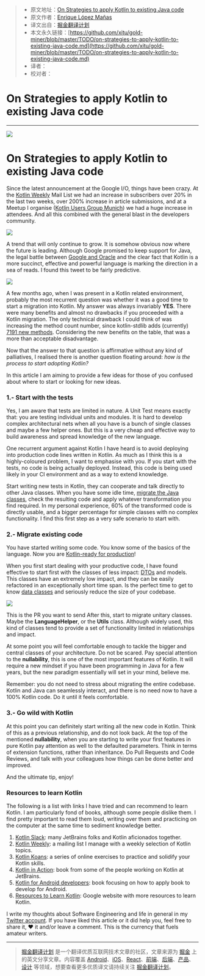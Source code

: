 
> * 原文地址：[On Strategies to apply Kotlin to existing Java code](https://medium.com/@enriquelopezmanas/on-strategies-to-apply-kotlin-to-existing-java-code-6317974717ec)
> * 原文作者：[Enrique López Mañas](https://medium.com/@enriquelopezmanas)
> * 译文出自：[掘金翻译计划](https://github.com/xitu/gold-miner)
> * 本文永久链接：[https://github.com/xitu/gold-miner/blob/master/TODO/on-strategies-to-apply-kotlin-to-existing-java-code.md](https://github.com/xitu/gold-miner/blob/master/TODO/on-strategies-to-apply-kotlin-to-existing-java-code.md)
> * 译者：
> * 校对者：

# On Strategies to apply Kotlin to existing Java code

---

![](https://cdn-images-1.medium.com/max/2000/1*3fqrq8dMl-V3294hR5VfbQ.jpeg)

# On Strategies to apply Kotlin to existing Java code

Since the latest announcement at the Google I/O, things have been crazy. At the [Kotlin Weekly](http://www.kotlinweekly.net/) Mail List we had an increase in subscribers over 20% in the last two weeks, over 200% increase in article submissions, and at a Meetup I organise ([Kotlin Users Group Munich](https://www.meetup.com/Kotlin-User-Group-Munich/)) we had a huge increase in attendees. And all this combined with the general blast in the developers community.

![](https://cdn-images-1.medium.com/max/1600/1*QtuHCInbXJ9Fyl8Cy1Cnsw.png)

A trend that will only continue to grow.
It is somehow obvious now where the future is leading. Although Google promised to keep support for Java, the legal battle between [Google and Oracle](https://en.wikipedia.org/wiki/Oracle_America,_Inc._v._Google,_Inc.) and the clear fact that Kotlin is a more succinct, effective and powerful language is marking the direction in a sea of reads. I found this tweet to be fairly predictive.

![](https://ws3.sinaimg.cn/large/006tKfTcly1fh3l62xqunj30wo0fggn4.jpg)

A few months ago, when I was present in a Kotlin related environment, probably the most recurrent question was whether it was a good time to start a migration into Kotlin. My answer was always invariably **YES**. There were many benefits and almost no drawbacks if you proceeded with a Kotlin migration. The only technical drawback I could think of was increasing the method count number, since kotlin-stdlib adds (currently) [7191 new methods](https://blog.jetbrains.com/kotlin/2016/03/kotlins-android-roadmap/). Considering the new benefits on the table, that was a more than acceptable disadvantage.

Now that the answer to that question is affirmative without any kind of palliatives, I realised there is another question floating around: *how is the process to start adopting Kotlin?*

In this article I am aiming to provide a few ideas for those of you confused about where to start or looking for new ideas.

### 1.- Start with the tests

Yes, I am aware that tests are limited in nature. A Unit Test means exactly that: you are testing individual units and modules. It is hard to develop complex architectural nets when all you have is a bunch of single classes and maybe a few helper ones. But this is a very cheap and effective way to build awareness and spread knowledge of the new language.

One recurrent argument against Kotlin I have heard is to avoid deploying into production code lines written in Kotlin. As much as I think this is a 
highly-coloured problem, I want to emphasise with you. If you start with the tests, no code is being actually deployed. Instead, this code is being used likely in your CI environment and as a way to extend knowledge.

Start writing new tests in Kotlin, they can cooperate and talk directly to other Java classes. When you have some idle time, [migrate the Java classes](https://www.jetbrains.com/help/idea/2017.1/converting-a-java-file-to-kotlin-file.html), check the resulting code and apply whatever transformation you find required. In my personal experience, 60% of the transformed code is directly usable, and a bigger percentage for simple classes with no complex functionality. I find this first step as a very safe scenario to start with.

### 2.- Migrate existing code

You have started writing some code. You know some of the basics of the language. Now you are [Kotlin-ready for production](https://www.youtube.com/watch?v=-3uiFhI18g8)!

When you first start dealing with your productive code, I have found effective to start first with the classes of less impact: [DTOs](https://en.wikipedia.org/wiki/Data_transfer_object) and models. This classes have an extremely low impact, and they can be easily refactored in an exceptionally short time span. Is the perfect time to get to know [data classes](https://kotlinlang.org/docs/reference/data-classes.html) and seriously reduce the size of your codebase.

![](https://cdn-images-1.medium.com/max/1600/1*CiirveRVOZzMAOLv45aw7A.png)

This is the PR you want to send
After this, start to migrate unitary classes. Maybe the **LanguageHelper**, or the **Utils** class. Although widely used, this kind of classes tend to provide a set of functionality limited in relationships and impact.

At some point you will feel comfortable enough to tackle the bigger and central classes of your architecture. Do not be scared. Pay special attention to the **nullability**, this is one of the most important features of Kotlin. It will require a new mindset if you have been programming in Java for a few years, but the new paradigm essentially will set in your mind, believe me.

Remember: you do not need to stress about migrating the entire codebase. Kotlin and Java can seamlessly interact, and there is no need now to have a 100% Kotlin code. Do it until it feels comfortable.

### 3.- Go wild with Kotlin

At this point you can definitely start writing all the new code in Kotlin. Think of this as a previous relationship, and do not look back. At the top of the mentioned **nullability**, when you are starting to write your first features in pure Kotlin pay attention as well to the defaulted parameters. Think in terms of extension functions, rather than inheritance. Do Pull Requests and Code Reviews, and talk with your colleagues how things can be done better and improved.

And the ultimate tip, enjoy!

### Resources to learn Kotlin

The following is a list with links I have tried and can recommend to learn Kotlin. I am particularly fond of books, although some people dislike them. I find pretty important to read them loud, writing over them and practicing on the computer at the same time to sediment knowledge better.

1. [Kotlin Slack](http://slack.kotlinlang.org/): many JetBrains folks and Kotlin aficionados together.
2. [Kotlin Weekly](http://kotlinweekly.net/): a mailing list I manage with a weekly selection of Kotlin topics.
3. [Kotlin Koans](https://kotlinlang.org/docs/tutorials/koans.html): a series of online exercises to practice and solidify your Kotlin skills.
4. [Kotlin in Action](https://www.manning.com/books/kotlin-in-action): book from some of the people working on Kotlin at JetBrains.
5. [Kotlin for Android developers](https://transactions.sendowl.com/stores/7146/39165): book focusing on how to apply book to develop for Android.
6. [Resources to Learn Kotlin](https://developer.android.com/kotlin/resources.html): Google website with more resources to learn Kotlin.

I write my thoughts about Software Engineering and life in general in my [Twitter account](https://twitter.com/eenriquelopez). If you have liked this article or it did help you, feel free to share it, ♥ it and/or leave a comment. This is the currency that fuels amateur writers.


---

> [掘金翻译计划](https://github.com/xitu/gold-miner) 是一个翻译优质互联网技术文章的社区，文章来源为 [掘金](https://juejin.im) 上的英文分享文章。内容覆盖 [Android](https://github.com/xitu/gold-miner#android)、[iOS](https://github.com/xitu/gold-miner#ios)、[React](https://github.com/xitu/gold-miner#react)、[前端](https://github.com/xitu/gold-miner#前端)、[后端](https://github.com/xitu/gold-miner#后端)、[产品](https://github.com/xitu/gold-miner#产品)、[设计](https://github.com/xitu/gold-miner#设计) 等领域，想要查看更多优质译文请持续关注 [掘金翻译计划](https://github.com/xitu/gold-miner)。
